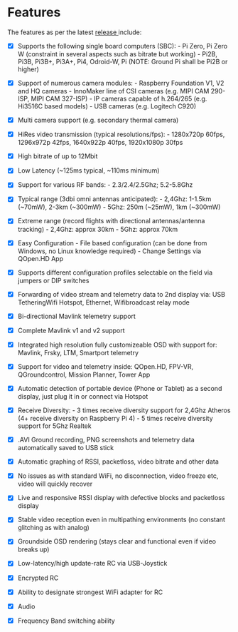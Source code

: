 # Features

The features as per the latest [release ](https://github.com/OpenHD/Open.HD/releases)include:

* [x] Supports the following single board computers \(SBC\): - Pi Zero, Pi Zero W \(constraint in several aspects such as bitrate but working\) - Pi2B, Pi3B, Pi3B+, Pi3A+, Pi4, Odroid-W, Pi  \(NOTE: Ground Pi shall be Pi2B or higher\)
* [x] Support of numerous camera modules: - Raspberry Foundation V1, V2 and HQ cameras - InnoMaker line of CSI cameras \(e.g. MIPI CAM 290-ISP, MIPI CAM 327-ISP\) - IP cameras capable of h.264/265 \(e.g. Hi3516C based models\) - USB cameras \(e.g.  Logitech C920\)
* [x] Multi camera support \(e.g. secondary thermal camera\)
* [x] HiRes video transmission \(typical resolutions/fps\): - 1280x720p 60fps, 1296x972p 42fps, 1640x922p 40fps, 1920x1080p 30fps
* [x] High bitrate of up to 12Mbit 
* [x] Low Latency \(~125ms typical, ~110ms minimum\)
* [x] Support for various RF bands: - 2.3/2.4/2.5Ghz; 5.2-5.8Ghz 
* [x] Typical range \(3dbi omni antennas anticipated\): - 2,4Ghz: 1-1.5km \(~70mW\), 2-3km \(~300mW\) - 5Ghz: 250m \(~25mW\), 1km \(~300mW\)
* [x] Extreme range \(record flights with directional antennas/antenna tracking\) - 2,4Ghz: approx 30km - 5Ghz: approx 70km
* [x] Easy Configuration  - File based configuration \(can be done from Windows, no Linux knowledge required\) - Change Settings via QOpen.HD App
* [x] Supports different configuration profiles selectable on the field via jumpers or DIP switches
* [x] Forwarding of video stream and telemetry data to 2nd display via: USB TetheringWifi Hotspot, Ethernet, Wifibroadcast relay mode
* [x] Bi-directional Mavlink telemetry support
* [x] Complete Mavlink v1 and v2 support
* [x] Integrated high resolution fully customizeable OSD with support for:  Mavlink, Frsky, LTM, Smartport telemetry
* [x] Support for video and telemetry inside: QOpen.HD, FPV-VR, QGroundcontrol, Mission Planner, Tower App
* [x] Automatic detection of portable device \(Phone or Tablet\) as a second display, just plug it in or connect via Hotspot 
* [x] Receive Diversity: - 3 times receive diversity support for 2,4Ghz Atheros \(4+ receive diversity on Raspberry Pi 4\) - 5 times receive diversity support for 5Ghz Realtek 
* [x] .AVI Ground recording, PNG screenshots and telemetry data automatically saved to USB stick
* [x] Automatic graphing of RSSI, packetloss, video bitrate and other data
* [x] No issues as with standard WiFi, no disconnection, video freeze etc, video will quickly recover
* [x] Live and responsive RSSI display with defective blocks and packetloss display
* [x] Stable video reception even in multipathing environments \(no constant glitching as with analog\)
* [x] Groundside OSD rendering \(stays clear and functional even if video breaks up\)
* [x] Low-latency/high update-rate RC via USB-Joystick
* [x] Encrypted RC
* [x] Ability to designate strongest WiFi adapter for RC
* [x] Audio
* [x] Frequency Band switching ability



